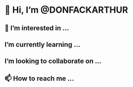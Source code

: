 # 👋 Hi, I’m @DONFACKARTHUR
## 👀 I’m interested in ...
## I’m currently learning ...
## I’m looking to collaborate on ...
## 📫 How to reach me ...
